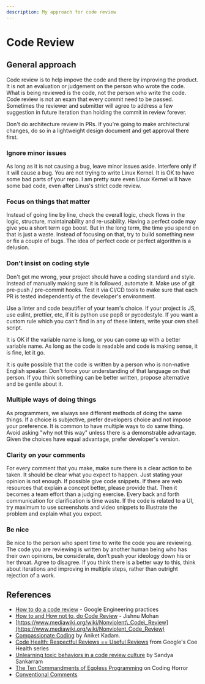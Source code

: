 ```yaml
---
description: My approach for code review
---
```


# Code Review

## General approach

Code review is to help impove the code and there by improving the product. It is not an evaluation or judgement on the person who wrote the code. What is being reviewed is the code, not the person who write the code. Code review is not an exam that every commit need to be passed. Sometimes the reviewer and submitter will agree to address a few suggestion in future iteration than holding the commit in review forever.  
  
Don't do architecture review in PRs. If you're going to make architectural changes, do so in a lightweight design document and get approval there first.

### Ignore minor issues <a id="4-ignore-minor-issues"></a>

As long as it is not causing a bug, leave minor issues aside. Interfere only if it will cause a bug. You are not trying to write Linux Kernel. It is OK to have some bad parts of your repo. I am pretty sure even Linux Kernel will have some bad code, even after Linus's strict code review.

### Focus on things that matter <a id="2-focus-on-things-that-matter"></a>

Instead of going line by line, check the overall logic, check flows in the logic, structure, maintainability and re-usability. Having a perfect code may give you a short term ego boost. But in the long term, the time you spend on that is just a waste. Instead of focusing on that, try to build something new or fix a couple of bugs. The idea of perfect code or perfect algorithm is a delusion.

### Don't insist on coding style <a id="1-don-t-insist-on-coding-style"></a>

Don't get me wrong, your project should have a coding standard and style. Instead of manually making sure it is followed, automate it. Make use of git pre-push / pre-commit hooks. Test it via CI/CD tools to make sure that each PR is tested independently of the developer's environment.  
  
Use a linter and code beautifier of your team's choice. If  your project is JS, use eslint, prettier, etc, if it is python use pep8 or pycodestyle. If you want a custom rule which you can't find in any of these linters, write your own shell script.

It is OK if the variable name is long, or you can come up with a better variable name. As long as the code is readable and code is making sense, it is fine, let it go.

It is quite possible that the code is written by a person who is non-native English speaker. Don't force your understanding of that language on that person. If you think something can be better written, propose alternative and be gentle about it.

### Multiple ways of doing things <a id="3-multiple-ways-of-doing-things"></a>

As programmers, we always see different methods of doing the same things. If a choice is subjective, prefer developers choice and not impose your  preference. It is common to have multiple ways to do same thing. Avoid  asking "why not this way" unless there is a demonstrable advantage. Given the choices have equal advantage, prefer developer's version.

### Clarity on your comments <a id="6-clarity-on-your-comments"></a>

For every comment that you make, make sure there is a clear action to be taken. It should be clear what you expect to happen. Just stating your opinion is not enough. If possible give code snippets. If there are web resources that explain a concept better, please provide that. Then it becomes a team effort than a judging exercise. Every back and forth communication for clarification is time waste. If the code is related to a UI, try maximum to use screenshots and video snippets to illustrate the problem and explain what you expect.

### Be nice <a id="7-last-but-not-the-least-be-nice"></a>

Be nice to the person who spent time to write the code you are reviewing. The code you are reviewing is written by another human being who has their own opinions, be considerate, don't push your ideology down his or her throat. Agree to disagree. If you think there is a better way to this, think about iterations and improving in multiple steps, rather than outright rejection of a work. 

## References

* [How to do a code review](https://google.github.io/eng-practices/review/reviewer/) - Google Engineering practices
* [How to and How not to, do Code Review](https://blog.j15h.nu/how-to-review-code/) - Jishnu Mohan
* [https://www.mediawiki.org/wiki/Nonviolent\_Code\_Review](https://www.mediawiki.org/wiki/Nonviolent_Code_Review)
* [Compassionate Coding](https://medium.com/@anikadamg/compassionate-coding-the-secret-of-high-perfomance-teams-34a158fd1390) by Aniket Kadam.
* [Code Health: Respectful Reviews == Useful Reviews](https://testing.googleblog.com/2019/11/code-health-respectful-reviews-useful.html) from Google's Coe Health series
* [Unlearning toxic behaviors in a code review culture](https://medium.com/@sandya.sankarram/unlearning-toxic-behaviors-in-a-code-review-culture-b7c295452a3c) by Sandya Sankarram
* [The Ten Commandments of Egoless Programming](https://blog.codinghorror.com/the-ten-commandments-of-egoless-programming/) on Coding Horror
* [Conventional Comments](https://conventionalcomments.org/)

